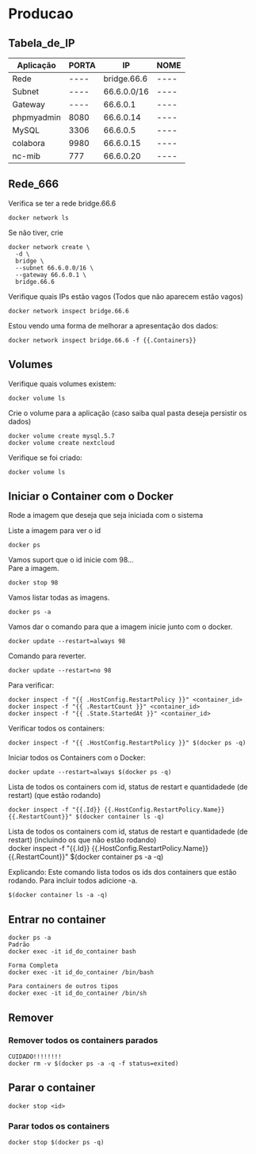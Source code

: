 # Producao

## Tabela_de_IP

Aplicação | PORTA | IP          | NOME
--------- | ---- | ----------- | ----
Rede      | ---- | bridge.66.6 | ----
Subnet    | ---- | 66.6.0.0/16 | ----
Gateway   | ---- | 66.6.0.1    | ----
phpmyadmin| 8080 | 66.6.0.14   | ----
MySQL     | 3306 | 66.6.0.5    | ----
colabora  | 9980 | 66.6.0.15   | ----
nc-mib    | 777  | 66.6.0.20   | ----

## Rede_666

Verifica se ter a rede bridge.66.6

```CMD
docker network ls
```

Se não tiver, crie

```CMD
docker network create \
  -d \
  bridge \
  --subnet 66.6.0.0/16 \
  --gateway 66.6.0.1 \
  bridge.66.6
```

Verifique quais IPs estão vagos (Todos que não aparecem estão vagos)

```CMD
docker network inspect bridge.66.6
```

Estou vendo uma forma de melhorar a apresentação dos dados:

```CMD
docker network inspect bridge.66.6 -f {{.Containers}}
```

## Volumes

Verifique quais volumes existem:

```CMD
docker volume ls
```

Crie o volume para a aplicação (caso saiba qual pasta deseja persistir os dados)

```CMD
docker volume create mysql.5.7
docker volume create nextcloud
```

Verifique se foi criado:

```CMD
docker volume ls
```

## Iniciar o Container com o Docker

Rode a imagem que deseja que seja iniciada com o sistema

Liste a imagem para ver o id

```CMD
docker ps
```
Vamos suport que o id inicie com 98...<br>
Pare a imagem.<br>
```
docker stop 98
```
Vamos listar todas as imagens.<br>
```
docker ps -a
```
Vamos dar o comando para que a imagem inicie junto com o docker.<br>
```
docker update --restart=always 98
```

Comando para reverter.<br>
```
docker update --restart=no 98
```

Para verificar:<br>
```
docker inspect -f "{{ .HostConfig.RestartPolicy }}" <container_id>
docker inspect -f "{{ .RestartCount }}" <container_id>
docker inspect -f "{{ .State.StartedAt }}" <container_id>
```

Verificar todos os containers:

```CMD
docker inspect -f "{{ .HostConfig.RestartPolicy }}" $(docker ps -q)
```

Iniciar todos os Containers com o Docker:

```CMD
docker update --restart=always $(docker ps -q)
```

Lista de todos os containers com id, status de restart e quantidadede (de restart) (que estão rodando)<br>
```
docker inspect -f "{{.Id}} {{.HostConfig.RestartPolicy.Name}} {{.RestartCount}}" $(docker container ls -q)
```

Lista de todos os containers com id, status de restart e quantidadede (de restart) (incluindo os que não estão rodando)<br>
docker inspect -f "{{.Id}} {{.HostConfig.RestartPolicy.Name}} {{.RestartCount}}" $(docker container ps -a -q)

Explicando:
Este comando lista todos os ids dos containers que estão rodando. Para incluir todos adicione -a.

```CMD
$(docker container ls -a -q)
```

## Entrar no container

```CMD
docker ps -a
Padrão
docker exec -it id_do_container bash

Forma Completa
docker exec -it id_do_container /bin/bash

Para containers de outros tipos
docker exec -it id_do_container /bin/sh
```

## Remover

### Remover todos os containers parados

```CMD
CUIDADO!!!!!!!!
docker rm -v $(docker ps -a -q -f status=exited)
```

## Parar o container

```CMD
docker stop <id>
```

### Parar todos os containers

```CMD
docker stop $(docker ps -q)
```
